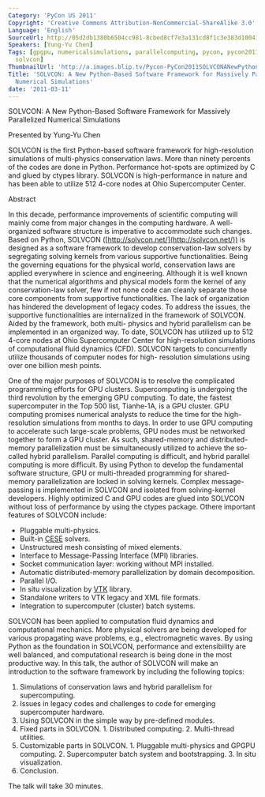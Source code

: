 ```yaml
---
Category: 'PyCon US 2011'
Copyright: 'Creative Commons Attribution-NonCommercial-ShareAlike 3.0'
Language: 'English'
SourceUrl: http://05d2db1380b6504cc981-8cbed8cf7e3a131cd8f1c3e383d10041.r93.cf2.rackcdn.com/pycon-us-2011/382_solvcon-a-new-python-based-software-framework-for-massively-parallelized-numerical-simulations.mp4
Speakers: [Yung-Yu Chen]
Tags: [gpgpu, numericalsimulations, parallelcomputing, pycon, pycon2011, simulations,
  solvcon]
ThumbnailUrl: 'http://a.images.blip.tv/Pycon-PyCon2011SOLVCONANewPythonBasedSoftwareFrameworkForMass564.png'
Title: 'SOLVCON: A New Python-Based Software Framework for Massively Parallelized
  Numerical Simulations'
date: '2011-03-11'
---
```

SOLVCON: A New Python-Based Software Framework for Massively Parallelized
Numerical Simulations

Presented by Yung-Yu Chen

SOLVCON is the first Python-based software framework for high-resolution
simulations of multi-physics conservation laws. More than ninety percents of
the codes are done in Python. Performance hot-spots are optimized by C and
glued by ctypes library. SOLVCON is high-performance in nature and has been
able to utilize 512 4-core nodes at Ohio Supercomputer Center.

Abstract

In this decade, performance improvements of scientific computing will mainly
come from major changes in the computing hardware. A well-organized software
structure is imperative to accommodate such changes. Based on Python, SOLVCON
([http://solvcon.net/](http://solvcon.net/)) is designed as a software
framework to develop conservation-law solvers by segregating solving kernels
from various supportive functionalities. Being the governing equations for the
physical world, conservation laws are applied everywhere in science and
engineering. Although it is well known that the numerical algorithms and
physical models form the kernel of any conservation-law solver, few if not
none code can cleanly separate those core components from supportive
functionalities. The lack of organization has hindered the development of
legacy codes. To address the issues, the supportive functionalities are
internalized in the framework of SOLVCON. Aided by the framework, both multi-
physics and hybrid parallelism can be implemented in an organized way. To
date, SOLVCON has utilized up to 512 4-core nodes at Ohio Supercomputer Center
for high-resolution simulations of computational fluid dynamics (CFD). SOLVCON
targets to concurrently utilize thousands of computer nodes for high-
resolution simulations using over one billion mesh points.

One of the major purposes of SOLVCON is to resolve the complicated programming
efforts for GPU clusters. Supercomputing is undergoing the third revolution by
the emerging GPU computing. To date, the fastest supercomputer in the Top 500
list, Tianhe-1A, is a GPU cluster. GPU computing promises numerical analysts
to reduce the time for the high-resolution simulations from months to days. In
order to use GPU computing to accelerate such large-scale problems, GPU nodes
must be networked together to form a GPU cluster. As such, shared-memory and
distributed-memory parallelization must be simultaneously utilized to achieve
the so-called hybrid parallelism. Parallel computing is difficult, and hybrid
parallel computing is more difficult. By using Python to develop the
fundamental software structure, GPU or multi-threaded programming for shared-
memory parallelization are locked in solving kernels. Complex message-passing
is implemented in SOLVCON and isolated from solving-kernel developers. Highly
optimized C and GPU codes are glued into SOLVCON without loss of performance
by using the ctypes package. Othere important features of SOLVCON include:

  * Pluggable multi-physics.
  * Built-in [CESE](http://www.grc.nasa.gov/WWW/microbus/) solvers.
  * Unstructured mesh consisting of mixed elements.
  * Interface to Message-Passing Interface (MPI) libraries.
  * Socket communication layer: working without MPI installed.
  * Automatic distributed-memory parallelization by domain decomposition.
  * Parallel I/O.
  * In situ visualization by [VTK](http://vtk.org) library.
  * Standalone writers to VTK legacy and XML file formats.
  * Integration to supercomputer (cluster) batch systems.

SOLVCON has been applied to computation fluid dynamics and computational
mechanics. More physical solvers are being developed for various propagating
wave problems, e.g., electromagnetic waves. By using Python as the foundation
in SOLVCON, performance and extensibility are well balanced, and computational
research is being done in the most productive way. In this talk, the author of
SOLVCON will make an introduction to the software framework by including the
following topics:

  1. Simulations of conservation laws and hybrid parallelism for supercomputing.
  2. Issues in legacy codes and challenges to code for emerging supercomputer hardware.
  3. Using SOLVCON in the simple way by pre-defined modules.
  4. Fixed parts in SOLVCON. 
    1. Distributed computing.
    2. Multi-thread utilities.
  5. Customizable parts in SOLVCON. 
    1. Pluggable multi-physics and GPGPU computing.
    2. Supercomputer batch system and bootstrapping.
    3. In situ visualization.
  6. Conclusion.

The talk will take 30 minutes.
